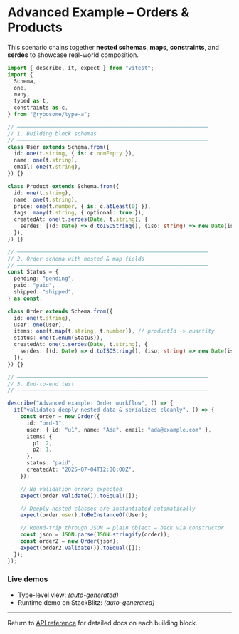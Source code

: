 # Advanced Example – Orders & Products

This scenario chains together **nested schemas**, **maps**, **constraints**, and
**serdes** to showcase real-world composition.

```ts
import { describe, it, expect } from "vitest";
import {
  Schema,
  one,
  many,
  typed as t,
  constraints as c,
} from "@rybosome/type-a";

// ────────────────────────────────────────────────────────────
// 1. Building block schemas
// ────────────────────────────────────────────────────────────
class User extends Schema.from({
  id: one(t.string, { is: c.nonEmpty }),
  name: one(t.string),
  email: one(t.string),
}) {}

class Product extends Schema.from({
  id: one(t.string),
  name: one(t.string),
  price: one(t.number, { is: c.atLeast(0) }),
  tags: many(t.string, { optional: true }),
  createdAt: one(t.serdes(Date, t.string), {
    serdes: [(d: Date) => d.toISOString(), (iso: string) => new Date(iso)],
  }),
}) {}

// ────────────────────────────────────────────────────────────
// 2. Order schema with nested & map fields
// ────────────────────────────────────────────────────────────
const Status = {
  pending: "pending",
  paid: "paid",
  shipped: "shipped",
} as const;

class Order extends Schema.from({
  id: one(t.string),
  user: one(User),
  items: one(t.map(t.string, t.number)), // productId -> quantity
  status: one(t.enum(Status)),
  createdAt: one(t.serdes(Date, t.string), {
    serdes: [(d: Date) => d.toISOString(), (iso: string) => new Date(iso)],
  }),
}) {}

// ────────────────────────────────────────────────────────────
// 3. End-to-end test
// ────────────────────────────────────────────────────────────

describe("Advanced example: Order workflow", () => {
  it("validates deeply nested data & serializes cleanly", () => {
    const order = new Order({
      id: "ord-1",
      user: { id: "u1", name: "Ada", email: "ada@example.com" },
      items: {
        p1: 2,
        p2: 1,
      },
      status: "paid",
      createdAt: "2025-07-04T12:00:00Z",
    });

    // No validation errors expected
    expect(order.validate()).toEqual([]);

    // Deeply nested classes are instantiated automatically
    expect(order.user).toBeInstanceOf(User);

    // Round-trip through JSON → plain object → back via constructor
    const json = JSON.parse(JSON.stringify(order));
    const order2 = new Order(json);
    expect(order2.validate()).toEqual([]);
  });
});
```

### Live demos

- Type-level view: _(auto-generated)_
- Runtime demo on StackBlitz: _(auto-generated)_

---

Return to [API reference](https://rybosome.github.io/type-a/docs/api/entrypoints/) for detailed docs on each
building block.
